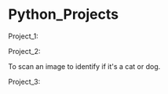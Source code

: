 # Python_Projects


Project_1:

Project_2:<p>
To scan an image to identify if it's a cat or dog.

Project_3:
